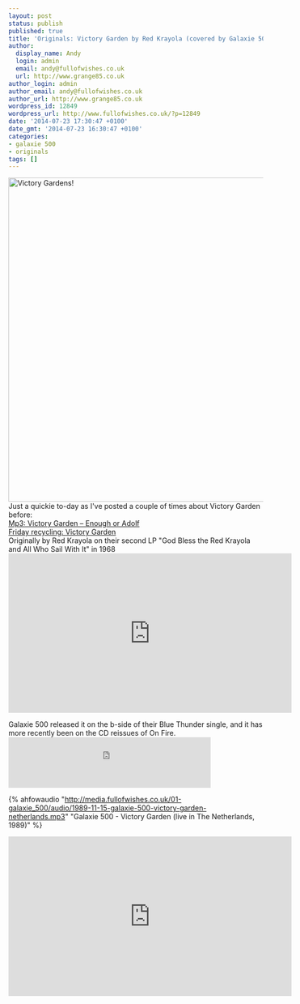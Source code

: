 ```yaml
---
layout: post
status: publish
published: true
title: 'Originals: Victory Garden by Red Krayola (covered by Galaxie 500)'
author:
  display_name: Andy
  login: admin
  email: andy@fullofwishes.co.uk
  url: http://www.grange85.co.uk
author_login: admin
author_email: andy@fullofwishes.co.uk
author_url: http://www.grange85.co.uk
wordpress_id: 12849
wordpress_url: http://www.fullofwishes.co.uk/?p=12849
date: '2014-07-23 17:30:47 +0100'
date_gmt: '2014-07-23 16:30:47 +0100'
categories:
- galaxie 500
- originals
tags: []
---
```

<p><a href="https://www.flickr.com/photos/swilkes/582180438" title="Victory Gardens! by Sarah, on Flickr"><img src="https://farm2.staticflickr.com/1425/582180438_6c5a44c380_z.jpg?zz=1" width="628" height="640" alt="Victory Gardens!"></a><br />
Just a quickie to-day as I've posted a couple of times about Victory Garden before:<br />
<a href="/2011/06/mp3-victory-garden-enough-or-adolf/" title="Mp3: Victory Garden – Enough or Adolf">Mp3: Victory Garden – Enough or Adolf</a><br />
<a href="/2012/09/friday-recycling-victory-garden/" title="Friday recycling: Victory Garden">Friday recycling: Victory Garden</a><br />
Originally by Red Krayola on their second LP "God Bless the Red Krayola and All Who Sail With It" in 1968<br />
<iframe width="560" height="315" src="https://www.youtube.com/embed/bur-14Z1gN4" frameborder="0" allowfullscreen></iframe>
<p>Galaxie 500 released it on the b-side of their Blue Thunder single, and it has more recently been on the CD reissues of On Fire.<br />
<iframe width="400" height="100" style="position: relative; display: block; width: 400px; height: 100px;" src="http://bandcamp.com/EmbeddedPlayer/v=2/track=2115667322/size=venti/bgcol=FFFFFF/linkcol=4285BB/" allowtransparency="true" frameborder="0"><a href="http://galaxie500.bandcamp.com/track/victory-garden">Victory Garden by Galaxie 500</a></iframe></p>

{% ahfowaudio "http://media.fullofwishes.co.uk/01-galaxie_500/audio/1989-11-15-galaxie-500-victory-garden-netherlands.mp3" "Galaxie 500 - Victory Garden (live in The Netherlands, 1989)" %}

<iframe width="560" height="315" src="https://www.youtube.com/embed/yDBggOqPVg8" frameborder="0" allowfullscreen></iframe>
